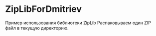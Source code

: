 # ZipLibForDmitriev
Пример использования библиотеки ZipLib 
Распаковываем один ZIP файл в текущую директорию.


